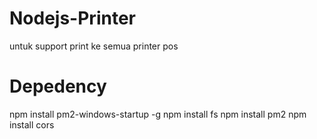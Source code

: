 # Nodejs-Printer
untuk support print ke semua printer pos

# Depedency
npm install pm2-windows-startup -g
npm install fs
npm install pm2
npm install cors

